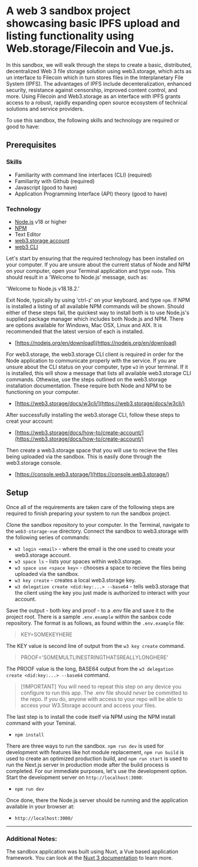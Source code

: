 # A web 3 sandbox project showcasing basic IPFS upload and listing functionality using Web.storage/Filecoin and Vue.js.

In this sandbox, we will walk through the steps to create a basic, distributed, decentralized  Web 3 file storage solution using web3.storage, which acts as un interface to Filecoin which in turn stores files in the Interplanetary File System (IPFS). The advantages of IPFS include decenteralization, enhanced security, resistance against censorship, improved content control, and more. Using Filecoin and Web3.storage as an interface with IPFS grants access to a robust, rapidly expanding open source ecosystem of technical solutions and service providers.

To use this sandbox, the following skills and technology are required or good to have:

## Prerequisites

### Skills
* Familiarity with command line interfaces (CLI) (required)
* Familiarity with Github (required)
* Javascript (good to have)
* Application Programming Interface (API) theory (good to have)

### Technology
* [Node.js](https://nodejs.org/en) v18 or higher 
* [NPM](https://www.npmjs.com/)
* Text Editor
* [web3.storage account](https://web3.storage/)
* [web3 CLI](https://web3.storage/docs/w3cli/)

Let's start by ensuring that the required technology has been installed on your computer. If you are unsure about the current status of Node and NPM on your computer, open your Terminal application and type `node`. This should result in a 'Welcome to Node.js' message, such as:

'Welcome to Node.js v18.18.2.'

Exit Node, typically by using 'ctrl-z' on your keyboard, and type `npm`. If NPM is installed a listing of all available NPM commands will be shown. Should either of these steps fail, the quickest way to install both is to use Node.js's supplied package manager which includes both Node.js and NPM. There are options available for Windows, Mac OSX, Linux and AIX. It is recommended that the latest version of each is installed.

- [https://nodejs.org/en/download](https://nodejs.org/en/download)

For web3.storage, the web3.storage CLI client is required in order for the Node application to communicate properly with the service. If you are unsure about the CLI status on your computer, type `w3` in your terminal. If it is installed, this will show a message that lists all available web3.storage CLI commands. Othewise, use the steps outlined on the web3.storage installation documentation. These require both Node and NPM to be functioning on your computer.

- [https://web3.storage/docs/w3cli/](https://web3.storage/docs/w3cli/)

After successfully installing the web3.storage CLI, follow these steps to creat your account:

- [https://web3.storage/docs/how-to/create-account/](https://web3.storage/docs/how-to/create-account/)

Then create a web3.storage space that you will use to recieve the files being uploaded via the sandbox. This is easily done through the web3.storage console.

- [https://console.web3.storage/](https://console.web3.storage/)

## Setup

Once all of the requirements are taken care of the following steps are required to finish preparing your system to run the sandbox project.

 Clone the sandbox repository to your computer.
 In the Terminal, navigate to the `web3-storage-vue` directory.
 Connect the sandbox to web3.storage with the following series of commands:
* `w3 login <email>` - where the email is the one used to create your web3.storage account.
* `w3 space ls` - lists your spaces within web3.storage.
* `w3 space use <space key>` - chooses a space to recieve the files being uploaded via the sandbox.
* `w3 key create` - creates a local web3.storage key.
* `w3 delegation create <did:key:...> --base64` - tells web3.storage that the client using the key you just made is authorized to interact with your account.

Save the output - both key and proof - to a .env file and save it to the project root. There is a sample `.env.example` within the sanbox code repository. The format is as follows, as found within the `.env.example` file:

> KEY=SOMEKEYHERE


The KEY value is second line of output from the `w3 key create` command.
> PROOF='SOMEMULTLINESTRINGTHATSREALLYLONGHERE'

 The PROOF value is the long, BASE64 output from the `w3 delegation create <did:key:...> --base64` command.
 
> [!IMPORTANT] You will need to repeat this step on any device you configure to run this app.
> The .env file should _never_ be committed to the repo. If you do, anyone with access to your repo will be able to access your W3.Storage account and access your files.
 
The last step is to install the code itself via NPM using the NPM install command with your Teminal.
* `npm install`

There are three ways to run the sandbox. `npm run dev` is used for development with features like hot module replacement, `npm run build` is used to create an optimized production build, and `npm run start` is used to run the Next.js server in production mode after the build process is completed. For our immediate purposes, let's use the development option. Start the development server on `http://localhost:3000`:

* `npm run dev`

Once done, there the Node.js server should be running and the application available in your browser at:
* `http://localhost:3000/`

-------------------------------------------------

### Additional Notes:
The sandbox application was built using Nuxt, a Vue based application framework. You can look at the [Nuxt 3 documentation](https://nuxt.com/docs/getting-started/introduction) to learn more.
